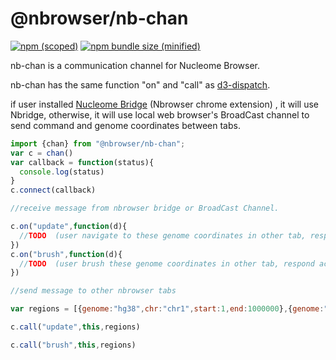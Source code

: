 # @nbrowser/nb-chan
[![npm (scoped)](https://img.shields.io/npm/v/@nbrowser/nb-chan.svg)](https://github.com/nbrowser/nb-chan)
[![npm bundle size (minified)](https://img.shields.io/bundlephobia/min/@nbrowser/nb-chan.svg)](https://github.com/nbrowser/nb-chan)

nb-chan is a communication channel for Nucleome Browser.

nb-chan has the same function "on" and "call" as [d3-dispatch](https://github.com/d3/d3-dispatch).

if user installed [Nucleome Bridge](https://chrome.google.com/webstore/detail/djcdicpaejhpgncicoglfckiappkoeof) (Nbrowser chrome extension) , it will use Nbridge, otherwise, it will use local web browser's BroadCast channel to send command and genome coordinates between tabs.


```js
import {chan} from "@nbrowser/nb-chan";
var c = chan()
var callback = function(status){
  console.log(status)
}
c.connect(callback)

//receive message from nbrowser bridge or BroadCast Channel.

c.on("update",function(d){
  //TODO  (user navigate to these genome coordinates in other tab, respond accordingly )
})
c.on("brush",function(d){
  //TODO  (user brush these genome coordinates in other tab, respond accordingly )
})

//send message to other nbrowser tabs

var regions = [{genome:"hg38",chr:"chr1",start:1,end:1000000},{genome:"hg38",chr:"chr2",start:1,end:100000}]

c.call("update",this,regions)

c.call("brush",this,regions)
```



